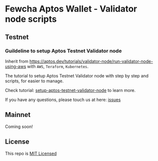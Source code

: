 # Fewcha Aptos Wallet - Validator node scripts

## Testnet

### Guildeline to setup Aptos Testnet Validator node

Inherit from https://aptos.dev/tutorials/validator-node/run-validator-node-using-aws with `AWS`, `Teraform`, `Kubernetes`.

The tutorial to setup Aptos Testnet Validator node with step by step and scripts, for easier to manage.

Check tutorial: [setup-aptos-testnet-validator-node](./testnet/README.md) to learn more.

If you have any questions, please touch us at here: [issues](https://github.com/fewcha-wallet/fewcha-aptos-node/issues)

## Mainnet

Coming soon!

## License

This repo is [MIT Licensed](./LICENSE)
